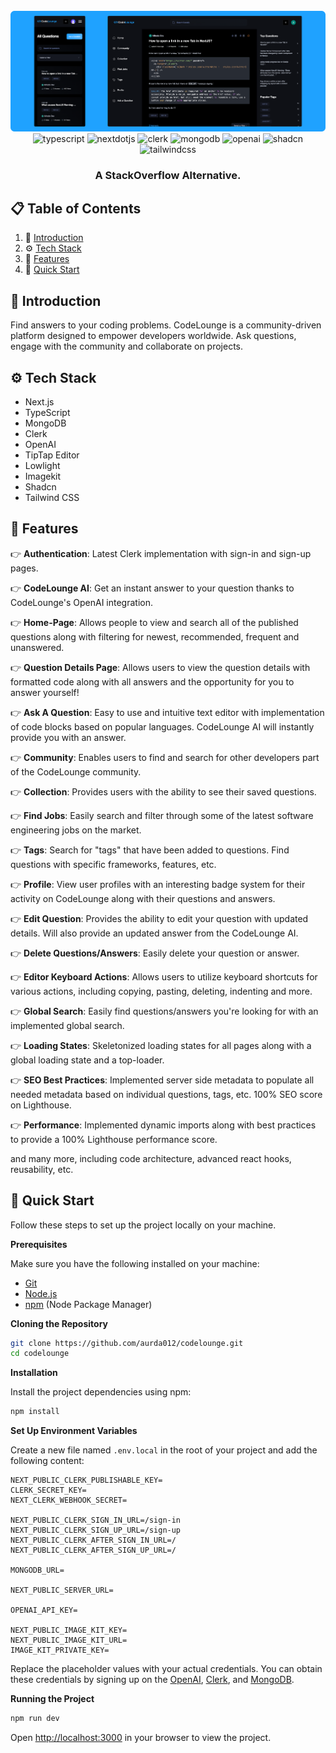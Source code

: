 <div align="center">
  <br />
    <img src="https://raw.githubusercontent.com/aurda012/codelounge/main/public/images/github-banner-dark.png" alt="Project Banner">
  <br />

  <div>
    <img src="https://img.shields.io/badge/-TypeScript-black?style=for-the-badge&logoColor=white&logo=typescript&color=3178C6" alt="typescript" />
    <img src="https://img.shields.io/badge/-Next_JS-black?style=for-the-badge&logoColor=white&logo=nextdotjs&color=000000" alt="nextdotjs" />
    <img src="https://img.shields.io/badge/Clerk-6C47FF?logo=clerk&logoColor=fff&style=for-the-badge" alt="clerk" />
    <img src="https://img.shields.io/badge/MongoDB-47A248?logo=mongodb&logoColor=fff&style=for-the-badge" alt="mongodb" />
    <img src="https://img.shields.io/badge/OpenAI-412991?logo=openai&logoColor=fff&style=for-the-badge" alt="openai" />
    <img src="https://img.shields.io/badge/shadcn%2Fui-000?logo=shadcnui&logoColor=fff&style=for-the-badge" alt="shadcn" />
    <img src="https://img.shields.io/badge/-Tailwind_CSS-black?style=for-the-badge&logoColor=white&logo=tailwindcss&color=06B6D4" alt="tailwindcss" />
  </div>

  <h3 align="center">A StackOverflow Alternative.</h3>
</div>

## 📋 <a name="table">Table of Contents</a>

1. 🤖 [Introduction](#introduction)
2. ⚙️ [Tech Stack](#tech-stack)
3. 🔋 [Features](#features)
4. 🤸 [Quick Start](#quick-start)

## <a name="introduction">🤖 Introduction</a>

Find answers to your coding problems. CodeLounge is a community-driven platform designed to empower developers worldwide. Ask questions, engage with the community and collaborate on projects.

## <a name="tech-stack">⚙️ Tech Stack</a>

- Next.js
- TypeScript
- MongoDB
- Clerk
- OpenAI
- TipTap Editor
- Lowlight
- Imagekit
- Shadcn
- Tailwind CSS

## <a name="features">🔋 Features</a>

👉 **Authentication**: Latest Clerk implementation with sign-in and sign-up pages.

👉 **CodeLounge AI**: Get an instant answer to your question thanks to CodeLounge's OpenAI integration.

👉 **Home-Page**: Allows people to view and search all of the published questions along with filtering for newest, recommended, frequent and unanswered.

👉 **Question Details Page**: Allows users to view the question details with formatted code along with all answers and the opportunity for you to answer yourself!

👉 **Ask A Question**: Easy to use and intuitive text editor with implementation of code blocks based on popular languages. CodeLounge AI will instantly provide you with an answer.

👉 **Community**: Enables users to find and search for other developers part of the CodeLounge community.

👉 **Collection**: Provides users with the ability to see their saved questions.

👉 **Find Jobs**: Easily search and filter through some of the latest software engineering jobs on the market.

👉 **Tags**: Search for "tags" that have been added to questions. Find questions with specific frameworks, features, etc.

👉 **Profile**: View user profiles with an interesting badge system for their activity on CodeLounge along with their questions and answers.

👉 **Edit Question**: Provides the ability to edit your question with updated details. Will also provide an updated answer from the CodeLounge AI.

👉 **Delete Questions/Answers**: Easily delete your question or answer.

👉 **Editor Keyboard Actions**: Allows users to utilize keyboard shortcuts for various actions, including copying, pasting, deleting, indenting and more.

👉 **Global Search**: Easily find questions/answers you're looking for with an implemented global search.

👉 **Loading States**: Skeletonized loading states for all pages along with a global loading state and a top-loader.

👉 **SEO Best Practices**: Implemented server side metadata to populate all needed metadata based on individual questions, tags, etc. 100% SEO score on Lighthouse.

👉 **Performance**: Implemented dynamic imports along with best practices to provide a 100% Lighthouse performance score.

and many more, including code architecture, advanced react hooks, reusability, etc.

## <a name="quick-start">🤸 Quick Start</a>

Follow these steps to set up the project locally on your machine.

**Prerequisites**

Make sure you have the following installed on your machine:

- [Git](https://git-scm.com/)
- [Node.js](https://nodejs.org/en)
- [npm](https://www.npmjs.com/) (Node Package Manager)

**Cloning the Repository**

```bash
git clone https://github.com/aurda012/codelounge.git
cd codelounge
```

**Installation**

Install the project dependencies using npm:

```bash
npm install
```

**Set Up Environment Variables**

Create a new file named `.env.local` in the root of your project and add the following content:

```env
NEXT_PUBLIC_CLERK_PUBLISHABLE_KEY=
CLERK_SECRET_KEY=
NEXT_CLERK_WEBHOOK_SECRET=

NEXT_PUBLIC_CLERK_SIGN_IN_URL=/sign-in
NEXT_PUBLIC_CLERK_SIGN_UP_URL=/sign-up
NEXT_PUBLIC_CLERK_AFTER_SIGN_IN_URL=/
NEXT_PUBLIC_CLERK_AFTER_SIGN_UP_URL=/

MONGODB_URL=

NEXT_PUBLIC_SERVER_URL=

OPENAI_API_KEY=

NEXT_PUBLIC_IMAGE_KIT_KEY=
NEXT_PUBLIC_IMAGE_KIT_URL=
IMAGE_KIT_PRIVATE_KEY=
```

Replace the placeholder values with your actual credentials. You can obtain these credentials by signing up on the [OpenAI](https://openai.com/api), [Clerk](https://clerk.com/), and [MongoDB](https://www.mongodb.com/).

**Running the Project**

```bash
npm run dev
```

Open [http://localhost:3000](http://localhost:3000) in your browser to view the project.
